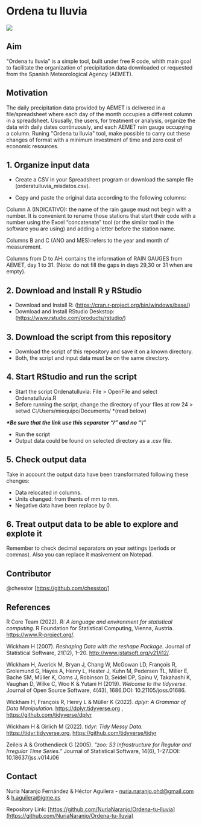 # Ordena tu lluvia
![](header.png)

## Aim
"Ordena tu lluvia" is a simple tool, built under free R code, whith main goal to facilitate the organization of precipitation data downloaded or requested from the Spanish Meteorological Agency (AEMET).

## Motivation
The daily precipitation data provided by AEMET is delivered in a file/spreadsheet where each day of the month occupies a different column in a spreadsheet.
Ususally, the users, for treatment or analysis, organize the data with daily dates continuously, and each AEMET rain gauge occupying a column.
Runing "Ordena tu lluvia" tool, make possible to carry out these changes of format with a minimum investment of time and zero cost of economic resources.

## 1. Organize input data 
* Create a CSV in your Spreadsheet program or download the sample file (orderatulluvia_misdatos.csv).

* Copy and paste the original data according to the following columns: 
 
Column A (INDICATIVO): the name of the rain gauge must not begin with a number. It is convenient to rename those stations that start their code with a number using the Excel “concatenate” tool (or the similar tool in the software you are using) and adding a letter before the station name. 

Columns B and C (ANO and MES):refers to the year and month of measurement. 

Columns from D to AH: contains the information of RAIN GAUGES from AEMET, day 1 to 31. (Note: do not fill the gaps in days 29,30 or 31 when are empty).

## 2. Download and Install R y RStudio
* Download and Install R: (<https://cran.r-project.org/bin/windows/base/>)
* Download and Install RStudio Deskstop: (<https://www.rstudio.com/products/rstudio/>)

## 3. Download the script from this repository
*	Download the script of this repository and save it on a known directory.
*	Both, the script and input data must be on the same directory.

## 4. Start RStudio and run the script

*	Start the script Ordenatulluvia: File > OpenFile and select Ordenatulluvia.R
*	Before running the script, change the directory of your files at row 24 > setwd C:/Users/miequipo/Documents/  *(read below)

___*Be sure that the link use this separator “/” and no “\”___

*	Run the script
*	Output data could be found on selected directory as a .csv file.

## 5. Check output data

Take in account the output data have been transformated following these chenges:
*	Data relocated in columns.
*	Units changed: from thents of mm to mm.
*	Negative data have been replace by 0.

## 6.	Treat output data to be able to explore and explote it

Remember to check decimal separators on your settings (periods or commas). Also you can replace it masivement on Notepad. 


## Contributor

@chesstor [https://github.com/chesstor/]

## References

R Core Team (2022). _R: A language and environment for statistical computing._ R Foundation for Statistical Computing, Vienna, Austria. <https://www.R-project.org/>.

Wickham H (2007). _Reshaping Data with the reshape Package._ Journal of Statistical Software, 21(12), 1–20. <http://www.jstatsoft.org/v21/i12/>.

Wickham H, Averick M, Bryan J, Chang W, McGowan LD, François R, Grolemund G, Hayes A, Henry L, Hester J, Kuhn M, Pedersen TL, Miller E, Bache SM, Müller K, Ooms J, Robinson D, Seidel DP, Spinu V, Takahashi K, Vaughan D, Wilke C, Woo K & Yutani H (2019). _Welcome to the tidyverse._ Journal of Open Source Software, 4(43), 1686.DOI: 10.21105/joss.01686.

Wickham H, François R, Henry L & Müller K (2022). _dplyr: A Grammar of Data Manipulation._ <https://dplyr.tidyverse.org> , <https://github.com/tidyverse/dplyr>

Wickham H & Girlich M (2022). _tidyr: Tidy Messy Data._ <https://tidyr.tidyverse.org>, <https://github.com/tidyverse/tidyr>

Zeileis A & Grothendieck G (2005). _“zoo: S3 Infrastructure for Regular and Irregular Time Series.”_ Journal of Statistical Software, 14(6), 1–27.DOI: 10.18637/jss.v014.i06


## Contact

Nuria Naranjo Fernández & Héctor Aguilera  - nuria.naranjo.phd@gmail.com & h.aguilera@igme.es

Repository Link: [https://github.com/NuriaNaranjo/Ordena-tu-lluvia](https://github.com/NuriaNaranjo/Ordena-tu-lluvia)
